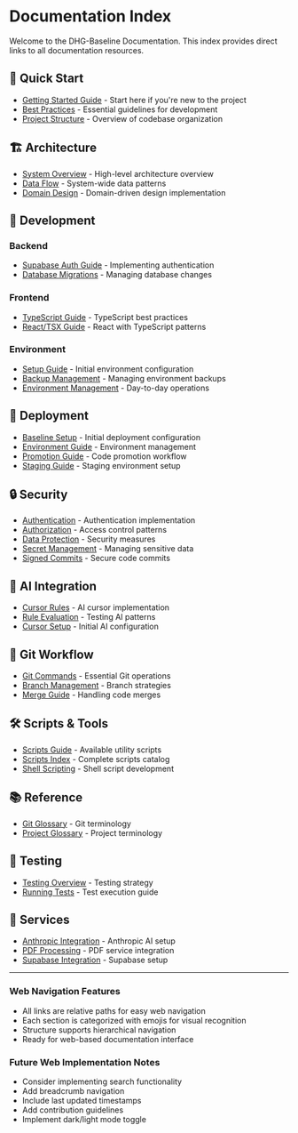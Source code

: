 # Documentation Index

Welcome to the DHG-Baseline Documentation. This index provides direct links to all documentation resources.

## 🚀 Quick Start
- [Getting Started Guide](getting-started/getting-started-guide.md) - Start here if you're new to the project
- [Best Practices](getting-started/best-practices.md) - Essential guidelines for development
- [Project Structure](getting-started/project_structure.md) - Overview of codebase organization

## 🏗️ Architecture
- [System Overview](architecture/overview.md) - High-level architecture overview
- [Data Flow](architecture/data-flow.md) - System-wide data patterns
- [Domain Design](architecture/domains.md) - Domain-driven design implementation

## 🔧 Development
### Backend
- [Supabase Auth Guide](backend/authentication/supabase-auth-guide.md) - Implementing authentication
- [Database Migrations](backend/db-migrations/migrations.md) - Managing database changes

### Frontend
- [TypeScript Guide](frontend/typescript/typescript-guide.md) - TypeScript best practices
- [React/TSX Guide](frontend/typescript/tsx-guide.md) - React with TypeScript patterns

### Environment
- [Setup Guide](environment/environment-setup.md) - Initial environment configuration
- [Backup Management](environment/backup_management.md) - Managing environment backups
- [Environment Management](environment/manage-env-guide.md) - Day-to-day operations

## 🚢 Deployment
- [Baseline Setup](deployment/baseline-setup.md) - Initial deployment configuration
- [Environment Guide](deployment/environments.md) - Environment management
- [Promotion Guide](deployment/promote-guide.md) - Code promotion workflow
- [Staging Guide](deployment/staging_implementation_guide.md) - Staging environment setup

## 🔒 Security
- [Authentication](security/authentication.md) - Authentication implementation
- [Authorization](security/authorization.md) - Access control patterns
- [Data Protection](security/data-protection.md) - Security measures
- [Secret Management](security/secret-keys.md) - Managing sensitive data
- [Signed Commits](security/signed-commits-guide.md) - Secure code commits

## 🤖 AI Integration
- [Cursor Rules](ai-processing/cursor-rules.md) - AI cursor implementation
- [Rule Evaluation](ai-processing/evaluating-cursor-rules.md) - Testing AI patterns
- [Cursor Setup](ai-processing/using_cursor_to_setup.md) - Initial AI configuration

## 🔄 Git Workflow
- [Git Commands](getting-started/git-commands.md) - Essential Git operations
- [Branch Management](architecture/branches/managing_branches.md) - Branch strategies
- [Merge Guide](reference/merge-guide.md) - Handling code merges

## 🛠️ Scripts & Tools
- [Scripts Guide](getting-started/scripts.md) - Available utility scripts
- [Scripts Index](reference/scripts-index.md) - Complete scripts catalog
- [Shell Scripting](development/shell/shell-scripting-guide.md) - Shell script development

## 📚 Reference
- [Git Glossary](reference/git-glossary.md) - Git terminology
- [Project Glossary](reference/glossary.md) - Project terminology

## 🧪 Testing
- [Testing Overview](testing/README.md) - Testing strategy
- [Running Tests](testing/using-run-tests.md) - Test execution guide

## 🔌 Services
- [Anthropic Integration](services/anthropic/README.md) - Anthropic AI setup
- [PDF Processing](services/pdfs/README.md) - PDF service integration
- [Supabase Integration](services/supabase/README.md) - Supabase setup

---

### Web Navigation Features
- All links are relative paths for easy web navigation
- Each section is categorized with emojis for visual recognition
- Structure supports hierarchical navigation
- Ready for web-based documentation interface

### Future Web Implementation Notes
- Consider implementing search functionality
- Add breadcrumb navigation
- Include last updated timestamps
- Add contribution guidelines
- Implement dark/light mode toggle 